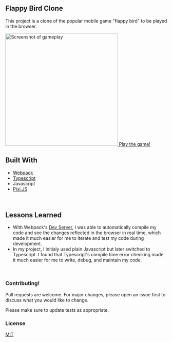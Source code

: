 

## Flappy Bird Clone

This project is a clone of the popular mobile game "flappy bird" to be played in the browser.


<a href="https://gabekole.github.io/FlappyBird">
  <img src="https://user-images.githubusercontent.com/72774655/206951228-31260c15-bccd-448f-b78f-2bed730e11e9.png" alt="Screenshot of gameplay" width="350"/>
  Play the game!
</a>

## Built With

- [Webpack](https://github.com/webpack)
- [Typescript](https://github.com/microsoft/TypeScript)
- Javascript
- [Pixi.JS](https://github.com/pixijs)

<br>

## Lessons Learned

- With Webpack's [Dev Server](https://webpack.js.org/configuration/dev-server/), I was able to automatically compile my code and see the changes reflected in the browser in real time, which made it much easier for me to iterate and test my code during development. 
- In my project, I initialy used plain Javascript but later switched to Typescript. I found that Typescript's compile time error checking made it much easier for me to write, debug, and maintain my code.

<br>

### Contributing!

Pull requests are welcome. For major changes, please open an issue first
to discuss what you would like to change.

Please make sure to update tests as appropriate.

### License

[MIT](https://choosealicense.com/licenses/mit/)
